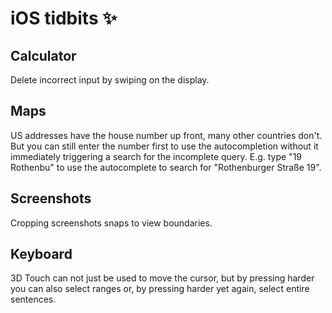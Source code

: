 # iOS tidbits ✨

## Calculator

Delete incorrect input by swiping on the display.


## Maps

US addresses have the house number up front, many other countries don't. But you can still enter the number first to use the autocompletion without it immediately triggering a search for the incomplete query. E.g. type "19 Rothenbu" to use the autocomplete to search for "Rothenburger Straße 19".


## Screenshots

Cropping screenshots snaps to view boundaries.


## Keyboard

3D Touch can not just be used to move the cursor, but by pressing harder you can also select ranges or, by pressing harder yet again, select entire sentences.
